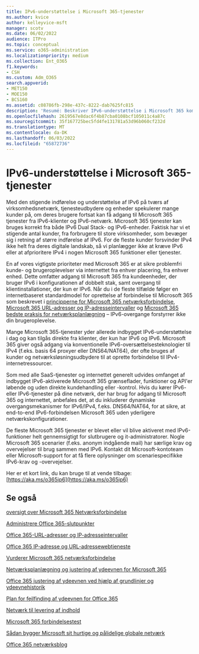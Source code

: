 ```yaml
---
title: IPv6-understøttelse i Microsoft 365-tjenester
ms.author: kvice
author: kelleyvice-msft
manager: scotv
ms.date: 06/02/2022
audience: ITPro
ms.topic: conceptual
ms.service: o365-administration
ms.localizationpriority: medium
ms.collection: Ent_O365
f1.keywords:
- CSH
ms.custom: Adm_O365
search.appverid:
- MET150
- MOE150
- BCS160
ms.assetid: c08786fb-298e-437c-8222-dab7625fc815
description: 'Resumé: Beskriver IPv6-understøttelse i Microsoft 365 komponenter og i Microsoft 365 offentlige tilbud.'
ms.openlocfilehash: 2619567e8dac6f4b87cba0108bcf105011c4a87c
ms.sourcegitcommit: 35f167725bec5fd4fe131781a53d96b060cf232d
ms.translationtype: MT
ms.contentlocale: da-DK
ms.lasthandoff: 06/03/2022
ms.locfileid: "65872736"
---
```

# <a name="ipv6-support-in-microsoft-365-services"></a>IPv6-understøttelse i Microsoft 365-tjenester

Med den stigende indførelse og understøttelse af IPv6 på tværs af virksomhedsnetværk, tjenesteudbydere og enheder spekulerer mange kunder på, om deres brugere fortsat kan få adgang til Microsoft 365 tjenester fra IPv6-klienter og IPv6-netværk. Microsoft 365 tjenester kan bruges korrekt fra både IPv6 Dual Stack- og IPv6-enheder. Faktisk har vi et stigende antal kunder, fra forbrugere til store virksomheder, som bevæger sig i retning af større indførelse af IPv6. For de fleste kunder forsvinder IPv4 ikke helt fra deres digitale landskab, så vi planlægger ikke at kræve IPv6 eller at afprioritere IPv4 i nogen Microsoft 365 funktioner eller tjenester.

En af vores vigtigste prioriteter med Microsoft 365 er at sikre problemfri kunde- og brugeroplevelser via internettet fra enhver placering, fra enhver enhed. Dette omfatter adgang til Microsoft 365 fra kundeenheder, der bruger IPv6 i konfigurationen af dobbelt stak, samt overgang til klientinstallationer, der kun er IPv6. Når du i de fleste tilfælde følger en internetbaseret standardmodel for oprettelse af forbindelse til Microsoft 365 som beskrevet i [principperne for Microsoft 365 netværksforbindelse](microsoft-365-network-connectivity-principles.md), [Microsoft 365 URL-adresser og IP-adresseintervaller](urls-and-ip-address-ranges.md) og [Microsoft 365 bedste praksis for netværksplanlægning](network-and-migration-planning.md#best-practices-for-network-planning-and-improving-migration-performance-for-office-365) – IPv6-overgange forstyrrer ikke din brugeroplevelse.

Mange Microsoft 365-tjenester yder allerede indbygget IPv6-understøttelse i dag og kan tilgås direkte fra klienter, der kun har IPv6 og IPv6. Microsoft 365 giver også adgang via konventionelle IPv6-oversættelsesteknologier til IPv4 (f.eks. basis 64 proxyer eller DNS64/NAT64), der ofte bruges af kunder og netværksløsningsudbydere til at oprette forbindelse til IPv4-internetressourcer.

Som med alle SaaS-tjenester og internettet generelt udvides omfanget af indbygget IPv6-aktiverede Microsoft 365 grænseflader, funktioner og API'er løbende og uden direkte kundehandling eller -kontrol. Hvis du kører IPv6- eller IPv6-tjenester på dine netværk, der har brug for adgang til Microsoft 365 og internettet, anbefales det, at du inkluderer dynamiske overgangsmekanismer for IPv6/IPv4, f.eks. DNS64/NAT64, for at sikre, at end-to-end IPv6-forbindelsen Microsoft 365 uden yderligere netværkskonfigurationer.

De fleste Microsoft 365 tjenester er blevet eller vil blive aktiveret med IPv6-funktioner helt gennemsigtigt for slutbrugere og it-administratorer. Nogle Microsoft 365 scenarier (f.eks. anonym indgående mail) har særlige krav og overvejelser til brug sammen med IPv6. Kontakt dit Microsoft-kontoteam eller Microsoft-support for at få flere oplysninger om scenariespecifikke IPv6-krav og -overvejelser.

Her er et kort link, du kan bruge til at vende tilbage: [https://aka.ms/o365ip6](https://aka.ms/o365ip6)

## <a name="see-also"></a>Se også

[oversigt over Microsoft 365 Netværksforbindelse](microsoft-365-networking-overview.md)

[Administrere Office 365-slutpunkter](managing-office-365-endpoints.md)

[Office 365-URL-adresser og IP-adresseintervaller](urls-and-ip-address-ranges.md)

[Office 365 IP-adresse og URL-adressewebtjeneste](microsoft-365-ip-web-service.md)

[Vurderer Microsoft 365 netværksforbindelse](assessing-network-connectivity.md)

[Netværksplanlægning og justering af ydeevnen for Microsoft 365](network-planning-and-performance.md)

[Office 365 justering af ydeevnen ved hjælp af grundlinjer og ydeevnehistorik](performance-tuning-using-baselines-and-history.md)

[Plan for fejlfinding af ydeevnen for Office 365](performance-troubleshooting-plan.md)

[Netværk til levering af indhold](content-delivery-networks.md)

[Microsoft 365 forbindelsestest](https://aka.ms/netonboard)

[Sådan bygger Microsoft sit hurtige og pålidelige globale netværk](https://azure.microsoft.com/blog/how-microsoft-builds-its-fast-and-reliable-global-network/)

[Office 365 netværksblog](https://techcommunity.microsoft.com/t5/Office-365-Networking/bd-p/Office365Networking)
